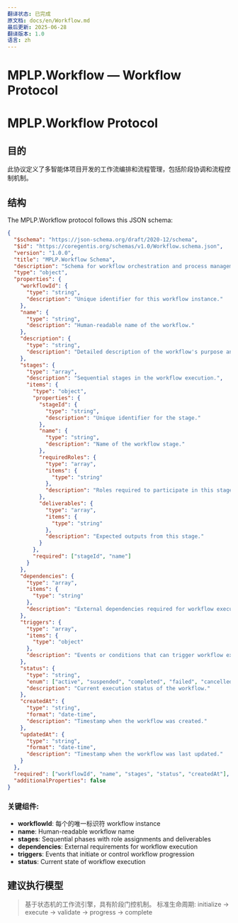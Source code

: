 ```yaml
---
翻译状态: 已完成
原文档: docs/en/Workflow.md
最后更新: 2025-06-28
翻译版本: 1.0
语言: zh
---
```


# MPLP.Workflow — Workflow Protocol

# MPLP.Workflow Protocol

## 目的
此协议定义了多智能体项目开发的工作流编排和流程管理，包括阶段协调和流程控制机制。

## 结构

The MPLP.Workflow protocol follows this JSON schema:

```json
{
  "$schema": "https://json-schema.org/draft/2020-12/schema",
  "$id": "https://coregentis.org/schemas/v1.0/Workflow.schema.json",
  "version": "1.0.0",
  "title": "MPLP.Workflow Schema",
  "description": "Schema for workflow orchestration and process management in multi-agent systems.",
  "type": "object",
  "properties": {
    "workflowId": {
      "type": "string",
      "description": "Unique identifier for this workflow instance."
    },
    "name": {
      "type": "string",
      "description": "Human-readable name of the workflow."
    },
    "description": {
      "type": "string",
      "description": "Detailed description of the workflow's purpose and scope."
    },
    "stages": {
      "type": "array",
      "description": "Sequential stages in the workflow execution.",
      "items": {
        "type": "object",
        "properties": {
          "stageId": {
            "type": "string",
            "description": "Unique identifier for the stage."
          },
          "name": {
            "type": "string",
            "description": "Name of the workflow stage."
          },
          "requiredRoles": {
            "type": "array",
            "items": {
              "type": "string"
            },
            "description": "Roles required to participate in this stage."
          },
          "deliverables": {
            "type": "array",
            "items": {
              "type": "string"
            },
            "description": "Expected outputs from this stage."
          }
        },
        "required": ["stageId", "name"]
      }
    },
    "dependencies": {
      "type": "array",
      "items": {
        "type": "string"
      },
      "description": "External dependencies required for workflow execution."
    },
    "triggers": {
      "type": "array",
      "items": {
        "type": "object"
      },
      "description": "Events or conditions that can trigger workflow execution."
    },
    "status": {
      "type": "string",
      "enum": ["active", "suspended", "completed", "failed", "cancelled"],
      "description": "Current execution status of the workflow."
    },
    "createdAt": {
      "type": "string",
      "format": "date-time",
      "description": "Timestamp when the workflow was created."
    },
    "updatedAt": {
      "type": "string",
      "format": "date-time",
      "description": "Timestamp when the workflow was last updated."
    }
  },
  "required": ["workflowId", "name", "stages", "status", "createdAt"],
  "additionalProperties": false
}
```

### 关键组件:

- **workflowId**: 每个的唯一标识符 workflow instance
- **name**: Human-readable workflow name
- **stages**: Sequential phases with role assignments and deliverables
- **dependencies**: External requirements for workflow execution
- **triggers**: Events that initiate or control workflow progression
- **status**: Current state of workflow execution

## 建议执行模型
> 基于状态机的工作流引擎，具有阶段门控机制。
> 标准生命周期: initialize → execute → validate → progress → complete